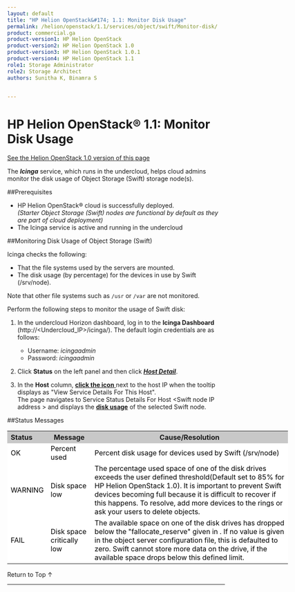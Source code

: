 ```yaml
---
layout: default
title: "HP Helion OpenStack&#174; 1.1: Monitor Disk Usage"
permalink: /helion/openstack/1.1/services/object/swift/Monitor-disk/
product: commercial.ga
product-version1: HP Helion OpenStack
product-version2: HP Helion OpenStack 1.0
product-version3: HP Helion OpenStack 1.0.1
product-version4: HP Helion OpenStack 1.1
role1: Storage Administrator
role2: Storage Architect
authors: Sunitha K, Binamra S


---
```

<!--PUBLISHED-->

<script>

function PageRefresh {
onLoad="window.refresh"
}

PageRefresh();

</script>

<!--
<p style="font-size: small;"> <a href="/helion/openstack/1.1/services/object/overview/">&#9664; PREV</a> | <a href="/helion/openstack/1.1/services/overview/">&#9650; UP</a> | <a href=" /helion/openstack/1.1/services/swift/deployment/"> NEXT &#9654</a> </p>-->


# HP Helion OpenStack&#174; 1.1: Monitor Disk Usage
[See the Helion OpenStack 1.0 version of this page](/helion/openstack/services/object/swift/Monitor-disk/)

The ***Icinga*** service, which runs in the undercloud, helps cloud admins monitor the disk usage of Object Storage (Swift) storage node(s).


##Prerequisites

* HP Helion OpenStack&#174; cloud is successfully deployed. <br /> *(Starter Object Storage (Swift) nodes are functional by default as they are part of cloud deployment)*
* The Icinga service is active and running in the undercloud


##Monitoring Disk Usage of Object Storage (Swift) 

Icinga checks the following:

- That the file systems used by the servers are mounted. 
- The disk usage (by percentage) for the devices in use by Swift (/srv/node). 

Note that other file systems such as `/usr` or `/var` are not monitored. 

Perform the following steps to monitor the usage of Swift disk:

1. In the undercloud Horizon dashboard, log in to the **Icinga Dashboard** (http://&lt;Undercloud_IP&gt;/icinga/). The default login credentials are as follows:
		
    * Username: *icingaadmin*
	* Password: *icingaadmin* 

2. Click **Status** on the left panel and then click 
<a href="javascript:window.open('/content/documentation/media/icinga_host-details.png','_blank','toolbar=no,menubar=no,resizable=yes,scrollbars=yes')"><b><i>Host Detail</i></b><!--(opens in a new window)--></a>.

3. In the **Host** column, <a href="javascript:window.open('/content/documentation/media/swift_icinga_view-details.png','_blank','toolbar=no,menubar=no,resizable=yes,scrollbars=yes')"><b>click the icon</b><!-- (opens in a new window)--> </a> next to the host IP when the tooltip displays as "View Service Details For This Host". <br />
The page navigates to Service Status Details For Host &lt;Swift node IP address &gt; and displays the <a href="javascript:window.open('/content/documentation/media/swift_icinga-disk-usage.png','_blank','toolbar=no,menubar=no,resizable=yes,scrollbars=yes')"><b>disk usage</b><!-- (opens in a new window)--></a>   of the selected Swift node.


<!--
4. Click the target Swift node IP address to open the  <a href="javascript:window.open('/content/documentation/media/swift_icinga-disk-usage.png','_blank','toolbar=no,menubar=no,resizable=yes,scrollbars=yes')"><b><i>Service Status Details For Host &lt;Swift node IP address &gt;</i></b></a> to view the disk usage of the selected Swift node.-->

##Status Messages

<table style="text-align: left; vertical-align: top; width:650px;">
<tr style="background-color: #C8C8C8;">
	<th>Status</th>
	<th><center>Message</center></th>
    <th><center>Cause/Resolution</center></th>
</tr><!--
<tr style="background-color: white; color: black;">
	<td>OK</td>
	<td>No devices to report</td>
    <td> This message appears on Proxy servers where there are no account, container or object servers configured. This is a normal status.</td>
</tr>-->
<tr style="background-color: white; color: black;">
	<td>OK </td>
	<td>Percent used</td>
    <td> Percent disk usage for devices used by Swift (/srv/node)</td>
</tr>
<tr style="background-color: white; color: black;">
	<td>WARNING </td>
	<td>Disk space low</td>
    <td>The percentage used space of one of the disk drives exceeds the user defined threshold(Default set to 85% for HP Helion OpenStack 1.0). It is important to prevent Swift devices becoming full because it is difficult to recover if this happens. To resolve, add more devices to the rings or ask your users to delete objects.</td>
</tr>
<tr style="background-color: white; color: black;">
	<td>FAIL </td>
	<td>Disk space critically low</td>
    <td>The available space on one of the disk drives has dropped below the "fallocate_reserve" given in <object-server-configuration>. If no value is given in the object server configuration file, this is defaulted to zero. Swift cannot store more data on the drive, if the available space drops below this defined limit.</td>
</tr><!--
<tr style="background-color: white; color: black;">
	<td>FAIL </td>
	<td>Not mounted</td>
    <td> The named device is not mounted. The device may have failed to mount or was unmounted due to an error. To resolve, stop all Swift processes, mount all devices and restart Swift.</td>
</tr>--><!--
<tr style="background-color: white; color: black;">
	<td>UNKNOWN</td>
	<td>No devices to report</td>
    <td></td></tr>-->
</table>

<a href="#top" style="padding:14px 0px 14px 0px; text-decoration: none;"> Return to Top &#8593; </a>

----

 



